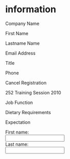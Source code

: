 <h1>information</h1>

<p>Company Name</p>
<p>First Name</p>
<p>Lastname Name</p>
<p>Email Address</p>
<p>Title</p>
<p>Phone</p>
<p>Cancel Registration</p>
<p>252 Training Session 2010</p>
<p>Job Function</p>
<p>Dietary Requirements</p>
<p>Expectation</p>

  First name:<br>
  <input type="text" name="firstname"><br>
  Last name:<br>
  <input type="text" name="lastname">
